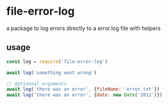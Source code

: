# file-error-log
a package to log errors directly to a error.log file with helpers

## usage
```javascript
const log = require('file-error-log')

await log('something went wrong')

// Optionnal arguments
await log('there was an error', {fileName: 'error.txt'})
await log('there was an error', {date: new Date('2012')})
```